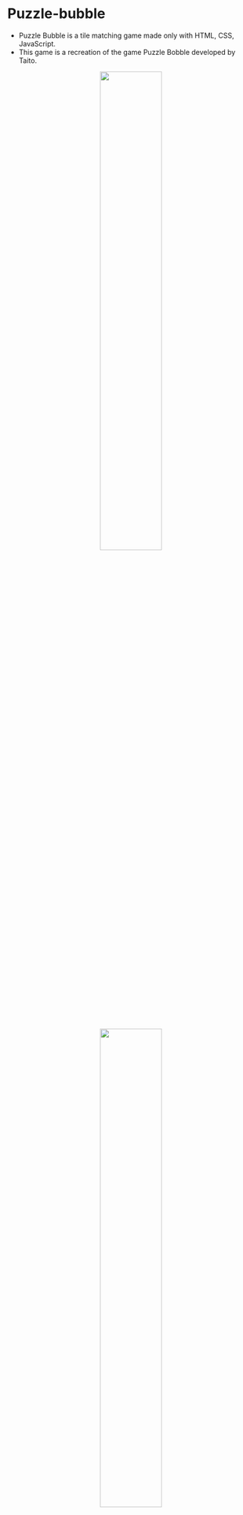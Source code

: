 # Puzzle-bubble
* Puzzle Bubble is a tile matching game made only with HTML, CSS, JavaScript.
* This game is a recreation of the game Puzzle Bobble developed by Taito.

<p align="center">
 <img src="https://user-images.githubusercontent.com/101021656/226646287-f98f0b74-ccbc-4608-9368-1faa80910052.png" width="50%"/>
 <img src="https://user-images.githubusercontent.com/101021656/226646451-7c725a1f-01ed-41e8-8b99-9ded79a03775.png" width="50%"/>
</p>
